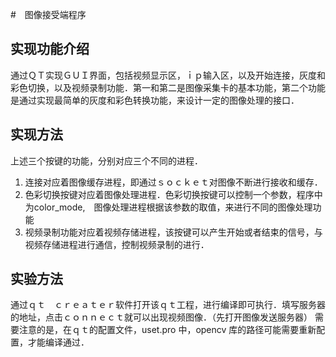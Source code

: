 #　图像接受端程序
## 实现功能介绍
通过ＱＴ实现ＧＵＩ界面，包括视频显示区，ｉｐ输入区，以及开始连接，灰度和彩色切换，以及视频录制功能．第一和第二是图像采集卡的基本功能，第二个功能是通过实现最简单的灰度和彩色转换功能，来设计一定的图像处理的接口．

## 实现方法
上述三个按键的功能，分别对应三个不同的进程．
1. 连接对应着图像缓存进程，即通过ｓｏｃｋｅｔ对图像不断进行接收和缓存．
2. 色彩切换按键对应着图像处理进程．色彩切换按键可以控制一个参数，程序中为color_mode,　图像处理进程根据该参数的取值，来进行不同的图像处理功能
3. 视频录制功能对应着视频存储进程，该按键可以产生开始或者结束的信号，与视频存储进程进行通信，控制视频录制的进行．
   
## 实验方法
通过ｑｔ　ｃｒｅａｔｅｒ软件打开该ｑｔ工程，进行编译即可执行．填写服务器的地址，点击ｃｏｎｎｅｃｔ就可以出现视频图像．（先打开图像发送服务器）
需要注意的是，在ｑｔ的配置文件，uset.pro 中，opencv 库的路径可能需要重新配置，才能编译通过．
